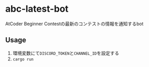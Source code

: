 # abc-latest-bot

AtCoder Beginner Contestの最新のコンテストの情報を通知するbot  

## Usage

1. 環境変数にて`DISCORD_TOKEN`と`CHANNEL_ID`を設定する
2. `cargo run`
